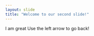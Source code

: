 ```yaml
---
layout: slide
title: "Welcome to our second slide!"
---
```

I am great
Use the left arrow to go back!

